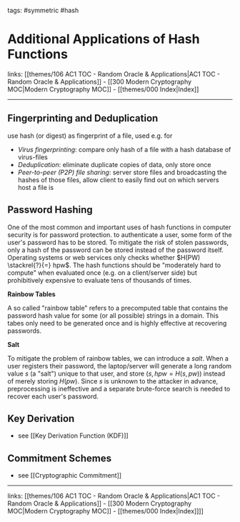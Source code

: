 tags: #symmetric #hash

# Additional Applications of Hash Functions

links: [[themes/106 AC1 TOC - Random Oracle & Applications|AC1 TOC - Random Oracle & Applications]] - [[300 Modern Cryptography MOC|Modern Cryptography MOC]] - [[themes/000 Index|Index]]

---

## Fingerprinting and Deduplication

use hash (or digest) as fingerprint of a file, used e.g. for

- *Virus fingerprinting*: compare only hash of a file with a hash database of virus-files
- *Deduplication*: eliminate duplicate copies of data, only store once
- *Peer-to-peer (P2P) file sharing*: server store files and broadcasting the hashes of those files, allow client to easily find out on which servers host a file is

## Password Hashing

One of the most common and important uses of hash functions in computer security is for password protection. to authenticate a user, some form of the user's password has to be stored. To mitigate the risk of stolen passwords, only a hash of the password can be stored instead of the password itself. Operating systems or web services only checks whether $H(PW) \stackrel{?}{=} hpw$.
The hash functions should be "moderately hard to compute" when evaluated once (e.g. on a client/server side) but prohibitively expensive to evaluate tens of thousands of times.

**Rainbow Tables**

A so called "rainbow table" refers to a precomputed table that contains the password hash value for some (or all possible) strings in a domain. This tabes only need to be generated once and is highly effective at recovering passwords.

**Salt**

To mitigate the problem of rainbow tables, we can introduce a *salt*. When a user registers their password, the laptop/server will generate a long random value $s$ (a "salt") unique to that user, and store ($s, hpw = H(s,pw)$) instead of merely storing $H(pw)$. Since $s$ is unknown to the attacker in advance, preprocessing is ineffective and a separate brute-force search is needed to recover each user's password.


## Key Derivation

- see [[Key Derivation Function (KDF)]]

## Commitment Schemes

- see [[Cryptographic Commitment]]

---
links: [[themes/106 AC1 TOC - Random Oracle & Applications|AC1 TOC - Random Oracle & Applications]] - [[300 Modern Cryptography MOC|Modern Cryptography MOC]] - [[themes/000 Index|Index]]]]